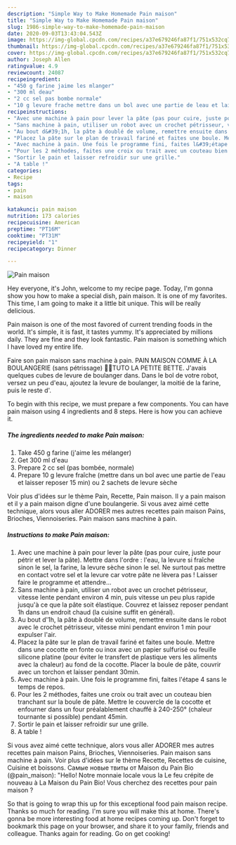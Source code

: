 ```yaml
---
description: "Simple Way to Make Homemade Pain maison"
title: "Simple Way to Make Homemade Pain maison"
slug: 1986-simple-way-to-make-homemade-pain-maison
date: 2020-09-03T13:43:04.543Z
image: https://img-global.cpcdn.com/recipes/a37e679246fa87f1/751x532cq70/pain-maison-photo-principale-de-la-recette.jpg
thumbnail: https://img-global.cpcdn.com/recipes/a37e679246fa87f1/751x532cq70/pain-maison-photo-principale-de-la-recette.jpg
cover: https://img-global.cpcdn.com/recipes/a37e679246fa87f1/751x532cq70/pain-maison-photo-principale-de-la-recette.jpg
author: Joseph Allen
ratingvalue: 4.9
reviewcount: 24087
recipeingredient:
- "450 g farine jaime les mlanger"
- "300 ml deau"
- "2 cc sel pas bombe normale"
- "10 g levure frache mettre dans un bol avec une partie de leau et laisser reposer 15 min ou 2 sachets de levure sche"
recipeinstructions:
- "Avec une machine à pain pour lever la pâte (pas pour cuire, juste pour pétrir et lever la pâte). Mettre dans l&#39;ordre : l&#39;eau, la levure si fraîche sinon le sel, la farine, la levure sèche sinon le sel. Ne surtout pas mettre en contact votre sel et la levure car votre pâte ne lèvera pas ! Laisser faire le programme et attendre..."
- "Sans machine à pain, utiliser un robot avec un crochet pétrisseur, vitesse lente pendant environ 4 min, puis vitesse un peu plus rapide jusqu&#39;à ce que la pâte soit élastique. Couvrez et laissez reposer pendant 1h dans un endroit chaud (la cuisine suffit en général)."
- "Au bout d&#39;1h, la pâte à doublé de volume, remettre ensuite dans le robot avec le crochet pétrisseur, vitesse mini pendant environ 1 min pour expulser l&#39;air."
- "Placez la pâte sur le plan de travail fariné et faites une boule. Mettre dans une cocotte en fonte ou inox avec un papier sulfurisé ou feuille silicone platine (pour éviter le transfert de plastique vers les aliments avec la chaleur) au fond de la cocotte. Placer la boule de pâte, couvrir avec un torchon et laisser pendant 30min."
- "Avec machine à pain. Une fois le programme fini, faites l&#39;étape 4 sans le temps de repos."
- "Pour les 2 méthodes, faites une croix ou trait avec un couteau bien tranchant sur la boule de pâte. Mettre le couvercle de la cocotte et enfourner dans un four préalablement chauffé à 240-250° (chaleur tournante si possible) pendant 45min."
- "Sortir le pain et laisser refroidir sur une grille."
- "A table !"
categories:
- Recipe
tags:
- pain
- maison

katakunci: pain maison 
nutrition: 173 calories
recipecuisine: American
preptime: "PT16M"
cooktime: "PT31M"
recipeyield: "1"
recipecategory: Dinner

---
```



![Pain maison](https://img-global.cpcdn.com/recipes/a37e679246fa87f1/751x532cq70/pain-maison-photo-principale-de-la-recette.jpg)

Hey everyone, it's John, welcome to my recipe page. Today, I'm gonna show you how to make a special dish, pain maison. It is one of my favorites. This time, I am going to make it a little bit unique. This will be really delicious.

Pain maison is one of the most favored of current trending foods in the world. It's simple, it is fast, it tastes yummy. It's appreciated by millions daily. They are fine and they look fantastic. Pain maison is something which I have loved my entire life.

Faire son pain maison sans machine à pain. PAIN MAISON COMME À LA BOULANGERIE (sans pétrissage) 🍞🥖TUTO LA PETITE BETTE. J&#39;avais quelques cubes de levure de boulanger dans. Dans le bol de votre robot, versez un peu d&#39;eau, ajoutez la levure de boulanger, la moitié de la farine, puis le reste d&#39;.


To begin with this recipe, we must prepare a few components. You can have pain maison using 4 ingredients and 8 steps. Here is how you can achieve it.

<!--inarticleads1-->

##### The ingredients needed to make Pain maison:

1. Take 450 g farine (j&#39;aime les mélanger)
1. Get 300 ml d&#39;eau
1. Prepare 2 cc sel (pas bombée, normale)
1. Prepare 10 g levure fraîche (mettre dans un bol avec une partie de l&#39;eau et laisser reposer 15 min) ou 2 sachets de levure sèche


Voir plus d&#39;idées sur le thème Pain, Recette, Pain maison. Il y a pain maison et il y a pain maison digne d&#39;une boulangerie. Si vous avez aimé cette technique, alors vous aller ADORER mes autres recettes pain maison Pains, Brioches, Viennoiseries. Pain maison sans machine à pain. 

<!--inarticleads2-->

##### Instructions to make Pain maison:

1. Avec une machine à pain pour lever la pâte (pas pour cuire, juste pour pétrir et lever la pâte). Mettre dans l&#39;ordre : l&#39;eau, la levure si fraîche sinon le sel, la farine, la levure sèche sinon le sel. Ne surtout pas mettre en contact votre sel et la levure car votre pâte ne lèvera pas ! Laisser faire le programme et attendre...
1. Sans machine à pain, utiliser un robot avec un crochet pétrisseur, vitesse lente pendant environ 4 min, puis vitesse un peu plus rapide jusqu&#39;à ce que la pâte soit élastique. Couvrez et laissez reposer pendant 1h dans un endroit chaud (la cuisine suffit en général).
1. Au bout d&#39;1h, la pâte à doublé de volume, remettre ensuite dans le robot avec le crochet pétrisseur, vitesse mini pendant environ 1 min pour expulser l&#39;air.
1. Placez la pâte sur le plan de travail fariné et faites une boule. Mettre dans une cocotte en fonte ou inox avec un papier sulfurisé ou feuille silicone platine (pour éviter le transfert de plastique vers les aliments avec la chaleur) au fond de la cocotte. Placer la boule de pâte, couvrir avec un torchon et laisser pendant 30min.
1. Avec machine à pain. Une fois le programme fini, faites l&#39;étape 4 sans le temps de repos.
1. Pour les 2 méthodes, faites une croix ou trait avec un couteau bien tranchant sur la boule de pâte. Mettre le couvercle de la cocotte et enfourner dans un four préalablement chauffé à 240-250° (chaleur tournante si possible) pendant 45min.
1. Sortir le pain et laisser refroidir sur une grille.
1. A table !


Si vous avez aimé cette technique, alors vous aller ADORER mes autres recettes pain maison Pains, Brioches, Viennoiseries. Pain maison sans machine à pain. Voir plus d&#39;idées sur le thème Recette, Recettes de cuisine, Cuisine et boissons. Самые новые твиты от Maison du Pain Bio (@pain_maison): &#34;Hello! Notre monnaie locale vous la Le feu crépite de nouveau à La Maison du Pain Bio! Vous cherchez des recettes pour pain maison ? 

So that is going to wrap this up for this exceptional food pain maison recipe. Thanks so much for reading. I'm sure you will make this at home. There's gonna be more interesting food at home recipes coming up. Don't forget to bookmark this page on your browser, and share it to your family, friends and colleague. Thanks again for reading. Go on get cooking!
